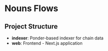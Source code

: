 # Nouns Flows

## Project Structure

- **indexer**: Ponder-based indexer for chain data
- **web**: Frontend - Next.js application

